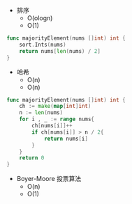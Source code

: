 - 排序
  - O(ologn)
  - O(1)
```go
func majorityElement(nums []int) int {
    sort.Ints(nums)
    return nums[len(nums) / 2]
}
```
- 哈希
  - O(n)
  - O(n)
```go
func majorityElement(nums []int) int {
    ch := make(map[int]int)
    n := len(nums)
    for i , _ := range nums{
        ch[nums[i]]++
        if ch[nums[i]] > n / 2{
            return nums[i]
        }
    }
    return 0
}
```
- Boyer-Moore 投票算法
  - O(n)
  - O(1)
```go

```